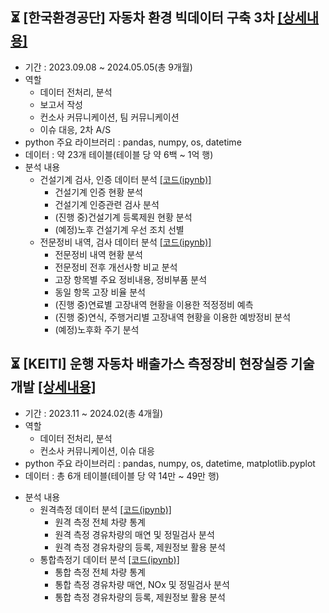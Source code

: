 ## ⏳ [한국환경공단] 자동차 환경 빅데이터 구축 3차 [[상세내용]](https://github.com/kbjung/wabotech/tree/main/processing/car_big_data3)
- 기간 : 2023.09.08 ~ 2024.05.05(총 9개월)
- 역할
  - 데이터 전처리, 분석
  - 보고서 작성
  - 컨소사 커뮤니케이션, 팀 커뮤니케이션
  - 이슈 대응, 2차 A/S
- python 주요 라이브러리 : pandas, numpy, os, datetime
- 데이터 : 약 23개 테이블(테이블 당 약 6백 ~ 1억 행)
- 분석 내용
  - 건설기계 검사, 인증 데이터 분석 [[코드(ipynb)]](https://github.com/kbjung/wabotech/blob/main/processing/car_big_data3/an/big3_BD02.ipynb)
    - 건설기계 인증 현황 분석
    - 건설기계 인증관련 검사 분석
    - (진행 중)건설기계 등록제원 현황 분석
    - (예정)노후 건설기계 우선 조치 선별
  - 전문정비 내역, 검사 데이터 분석 [[코드(ipynb)]](https://github.com/kbjung/wabotech/blob/main/processing/car_big_data3/an/big3_BD04.ipynb)
    - 전문정비 내역 현황 분석
    - 전문정비 전후 개선사항 비교 분석
    - 고장 항목별 주요 정비내용, 정비부품 분석
    - 동일 항목 고장 비율 분석
    - (진행 중)연료별 고장내역 현황을 이용한 적정정비 예측
    - (진행 중)연식, 주행거리별 고장내역 현황을 이용한 예방정비 분석
    - (예정)노후화 주기 분석

## ⏳ [KEITI] 운행 자동차 배출가스 측정장비 현장실증 기술개발 [[상세내용]](https://github.com/kbjung/wabotech/tree/main/processing/multi_road#readme)
- 기간 : 2023.11 ~ 2024.02(총 4개월)
- 역할
  - 데이터 전처리, 분석
  - 컨소사 커뮤니케이션, 이슈 대응
- python 주요 라이브러리 : pandas, numpy, os, datetime, matplotlib.pyplot
- 데이터 : 총 6개 테이블(테이블 당 약 14만 ~ 49만 행)
+ 분석 내용
  - 원격측정 데이터 분석 [[코드(ipynb)]](https://github.com/kbjung/wabotech/blob/main/processing/multi_road/analysis2_1_3.ipynb)
    - 원격 측정 전체 차량 통계
    - 원격 측정 경유차량의 매연 및 정밀검사 분석
    - 원격 측정 경유차량의 등록, 제원정보 활용 분석
  - 통합측정기 데이터 분석 [[코드(ipynb)]](https://github.com/kbjung/wabotech/blob/main/processing/multi_road/analysis2_2_2.ipynb)
    - 통합 측정 전체 차량 통계
    - 통합 측정 경유차량 매연, NOx 및 정밀검사 분석
    - 통합 측정 경유차량의 등록, 제원정보 활용 분석
